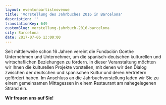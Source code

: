 ```yaml
---
layout: eventonoartistnovenue
title: 'Vorstellung des Jahrbuches 2016 in Barcelona'
description: ''
translationKey: 649
customSlug: vorstellung-jahrbuch-2016-barcelona
city: Barcelona
date: 2017-07-06 13:00:00
---
```


 

Seit mittlerweile schon 16 Jahren vereint die Fundación Goethe Unternehmen und Unternehmer, um die spanisch-deutschen kulturellen und wirtschaflichen Beziehungen zu fördern. In dieser Veranstaltung möchten wir Ihnen die kulturellen Projekte vorstellen, mit denen wir den Dialog zwischen der deutschen und spanischen Kultur und deren Vertretern gefördert haben. Im Anschluss an die Jahrbuchvorstellung laden wir Sie zu einem gemeinsamen Mittagessen in einem Restaurant am nahegelegenen Strand ein.

<strong>Wir freuen uns auf Sie!</strong>
